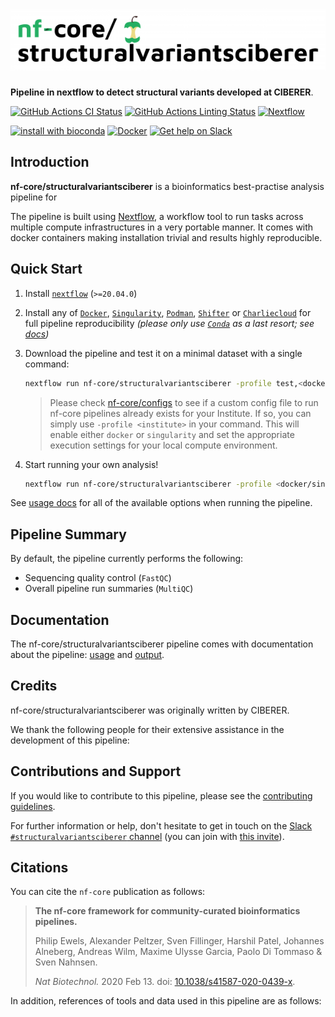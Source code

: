 # ![nf-core/structuralvariantsciberer](docs/images/nf-core-structuralvariantsciberer_logo.png)

**Pipeline in nextflow to detect structural variants developed at CIBERER**.

[![GitHub Actions CI Status](https://github.com/nf-core/structuralvariantsciberer/workflows/nf-core%20CI/badge.svg)](https://github.com/nf-core/structuralvariantsciberer/actions)
[![GitHub Actions Linting Status](https://github.com/nf-core/structuralvariantsciberer/workflows/nf-core%20linting/badge.svg)](https://github.com/nf-core/structuralvariantsciberer/actions)
[![Nextflow](https://img.shields.io/badge/nextflow-%E2%89%A520.04.0-brightgreen.svg)](https://www.nextflow.io/)

[![install with bioconda](https://img.shields.io/badge/install%20with-bioconda-brightgreen.svg)](https://bioconda.github.io/)
[![Docker](https://img.shields.io/docker/automated/nfcore/structuralvariantsciberer.svg)](https://hub.docker.com/r/nfcore/structuralvariantsciberer)
[![Get help on Slack](http://img.shields.io/badge/slack-nf--core%20%23structuralvariantsciberer-4A154B?logo=slack)](https://nfcore.slack.com/channels/structuralvariantsciberer)

## Introduction

<!-- TODO nf-core: Write a 1-2 sentence summary of what data the pipeline is for and what it does -->
**nf-core/structuralvariantsciberer** is a bioinformatics best-practise analysis pipeline for

The pipeline is built using [Nextflow](https://www.nextflow.io), a workflow tool to run tasks across multiple compute infrastructures in a very portable manner. It comes with docker containers making installation trivial and results highly reproducible.

## Quick Start

1. Install [`nextflow`](https://nf-co.re/usage/installation) (`>=20.04.0`)

2. Install any of [`Docker`](https://docs.docker.com/engine/installation/), [`Singularity`](https://www.sylabs.io/guides/3.0/user-guide/), [`Podman`](https://podman.io/), [`Shifter`](https://nersc.gitlab.io/development/shifter/how-to-use/) or [`Charliecloud`](https://hpc.github.io/charliecloud/) for full pipeline reproducibility _(please only use [`Conda`](https://conda.io/miniconda.html) as a last resort; see [docs](https://nf-co.re/usage/configuration#basic-configuration-profiles))_

3. Download the pipeline and test it on a minimal dataset with a single command:

    ```bash
    nextflow run nf-core/structuralvariantsciberer -profile test,<docker/singularity/podman/shifter/charliecloud/conda/institute>
    ```

    > Please check [nf-core/configs](https://github.com/nf-core/configs#documentation) to see if a custom config file to run nf-core pipelines already exists for your Institute. If so, you can simply use `-profile <institute>` in your command. This will enable either `docker` or `singularity` and set the appropriate execution settings for your local compute environment.

4. Start running your own analysis!

    <!-- TODO nf-core: Update the example "typical command" below used to run the pipeline -->

    ```bash
    nextflow run nf-core/structuralvariantsciberer -profile <docker/singularity/podman/shifter/charliecloud/conda/institute> --input '*_R{1,2}.fastq.gz' --genome GRCh37
    ```

See [usage docs](https://nf-co.re/structuralvariantsciberer/usage) for all of the available options when running the pipeline.

## Pipeline Summary

By default, the pipeline currently performs the following:

<!-- TODO nf-core: Fill in short bullet-pointed list of default steps of pipeline -->

* Sequencing quality control (`FastQC`)
* Overall pipeline run summaries (`MultiQC`)

## Documentation

The nf-core/structuralvariantsciberer pipeline comes with documentation about the pipeline: [usage](https://nf-co.re/structuralvariantsciberer/usage) and [output](https://nf-co.re/structuralvariantsciberer/output).

<!-- TODO nf-core: Add a brief overview of what the pipeline does and how it works -->

## Credits

nf-core/structuralvariantsciberer was originally written by CIBERER.

We thank the following people for their extensive assistance in the development
of this pipeline:

<!-- TODO nf-core: If applicable, make list of people who have also contributed -->

## Contributions and Support

If you would like to contribute to this pipeline, please see the [contributing guidelines](.github/CONTRIBUTING.md).

For further information or help, don't hesitate to get in touch on the [Slack `#structuralvariantsciberer` channel](https://nfcore.slack.com/channels/structuralvariantsciberer) (you can join with [this invite](https://nf-co.re/join/slack)).

## Citations

<!-- TODO nf-core: Add citation for pipeline after first release. Uncomment lines below and update Zenodo doi. -->
<!-- If you use  nf-core/structuralvariantsciberer for your analysis, please cite it using the following doi: [10.5281/zenodo.XXXXXX](https://doi.org/10.5281/zenodo.XXXXXX) -->

You can cite the `nf-core` publication as follows:

> **The nf-core framework for community-curated bioinformatics pipelines.**
>
> Philip Ewels, Alexander Peltzer, Sven Fillinger, Harshil Patel, Johannes Alneberg, Andreas Wilm, Maxime Ulysse Garcia, Paolo Di Tommaso & Sven Nahnsen.
>
> _Nat Biotechnol._ 2020 Feb 13. doi: [10.1038/s41587-020-0439-x](https://dx.doi.org/10.1038/s41587-020-0439-x).

In addition, references of tools and data used in this pipeline are as follows:

<!-- TODO nf-core: Add bibliography of tools and data used in your pipeline -->
